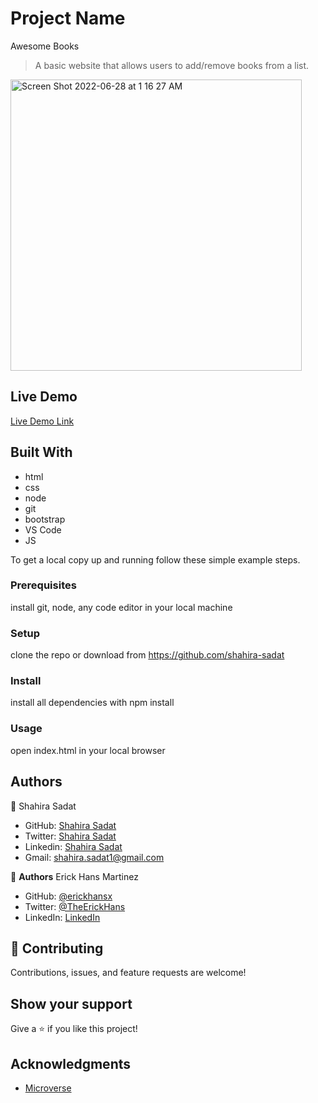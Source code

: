 # Project Name
Awesome Books

> A basic website that allows users to add/remove books from a list.


<img width="466" alt="Screen Shot 2022-06-28 at 1 16 27 AM" src="https://user-images.githubusercontent.com/53530780/176032576-65583dfc-7008-451e-9831-e028c1daff96.png">


## Live Demo

[Live Demo Link](https://shahira-sadat.github.io/Awesome-books/)

## Built With
- html
- css
- node
- git
- bootstrap
- VS Code
- JS

To get a local copy up and running follow these simple example steps.

### Prerequisites
install git, node, any code editor in your local machine

### Setup
clone the repo or download from https://github.com/shahira-sadat

### Install
install all dependencies with npm install

### Usage
open index.html in your local browser

## Authors
👤 Shahira Sadat

- GitHub: [Shahira Sadat](https://github.com/shahira-sadat)
- Twitter: [Shahira Sadat](https://twitter.com/SadatShahira)
- Linkedin: [Shahira Sadat](https://www.linkedin.com/in/shahira-sadat-49b402199)
- Gmail: shahira.sadat1@gmail.com


👤 **Authors**
Erick Hans Martinez

- GitHub: [@erickhansx](https://github.com/erickhansx)
- Twitter: [@TheErickHans](https://twitter.com/TheErickHans)
- LinkedIn: [LinkedIn](https://www.linkedin.com/in/erick-hans-858382231/)
## 🤝 Contributing

Contributions, issues, and feature requests are welcome!

## Show your support

Give a ⭐️ if you like this project!

## Acknowledgments

- [Microverse](https://www.microverse.org/)


